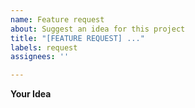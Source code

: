 ```yaml
---
name: Feature request
about: Suggest an idea for this project
title: "[FEATURE REQUEST] ..."
labels: request
assignees: ''

---
```


**Your Idea**
